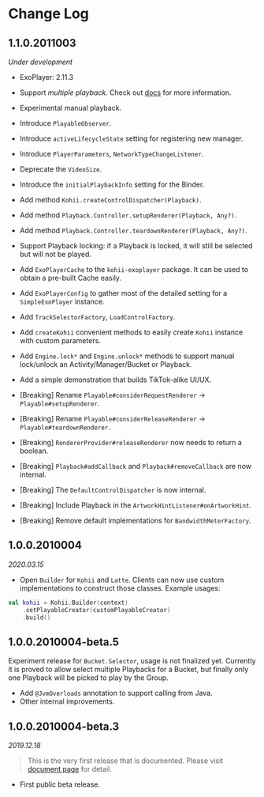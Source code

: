 # Change Log

## 1.1.0.2011003

_Under development_

- ExoPlayer: 2.11.3
- Support _multiple playback_. Check out [docs](https://eneim.github.io/kohii/usage/advance/) for more information.
- Experimental manual playback.
- Introduce `PlayableObserver`.
- Introduce `activeLifecycleState` setting for registering new manager.
- Introduce `PlayerParameters`, `NetworkTypeChangeListener`.
- Deprecate the `VideoSize`.
- Introduce the `initialPlaybackInfo` setting for the Binder.
- Add method `Kohii.createControlDispatcher(Playback)`.
- Add method `Playback.Controller.setupRenderer(Playback, Any?)`.
- Add method `Playback.Controller.teardownRenderer(Playback, Any?)`.
- Support Playback locking: if a Playback is locked, it will still be selected but will not be played.
- Add `ExoPlayerCache` to the `kohii-exoplayer` package. It can be used to obtain a pre-built Cache easily.
- Add `ExoPlayerConfig` to gather most of the detailed setting for a `SimpleExoPlayer` instance.
- Add `TrackSelectorFactory`, `LoadControlFactory`.
- Add `createKohii` convenient methods to easily create `Kohii` instance with custom parameters.
- Add `Engine.lock*` and `Engine.unlock*` methods to support manual lock/unlock an Activity/Manager/Bucket or Playback.
- Add a simple demonstration that builds TikTok-alike UI/UX.

- [Breaking] Rename `Playable#considerRequestRenderer` -> `Playable#setupRenderer`.
- [Breaking] Rename `Playable#considerReleaseRenderer` -> `Playable#teardownRenderer`.
- [Breaking] `RendererProvider#releaseRenderer` now needs to return a boolean.
- [Breaking] `Playback#addCallback` and `Playback#removeCallback` are now internal.
- [Breaking] The `DefaultControlDispatcher` is now internal.
- [Breaking] Include Playback in the `ArtworkHintListener#onArtworkHint`.
- [Breaking] Remove default implementations for `BandwidthMeterFactory`.

## 1.0.0.2010004

_2020.03.15_

- Open `Builder` for `Kohii` and `Latte`. Clients can now use custom implementations to construct
those classes. Example usages:

```Kotlin
val kohii = Kohii.Builder(context)
    .setPlayableCreator(customPlayableCreator)
    .build()
```

## 1.0.0.2010004-beta.5

Experiment release for `Bucket.Selector`, usage is not finalized yet. Currently it is proved to allow select multiple Playbacks for a Bucket, but finally only one Playback will be picked to play by the Group.

- Add `@JvmOverloads` annotation to support calling from Java.
- Other internal improvements.

## 1.0.0.2010004-beta.3

_2019.12.18_

> This is the very first release that is documented. Please visit [document page](https://eneim.github.io/kohii) for detail.

- First public beta release.
